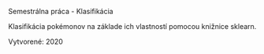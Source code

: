 Semestrálna práca - Klasifikácia

Klasifikácia pokémonov na základe ich vlastností pomocou knižnice sklearn.

Vytvorené: 2020
